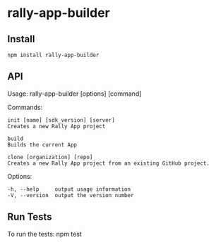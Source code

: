 rally-app-builder
=================


## Install 

`npm install rally-app-builder`

## API

  Usage: rally-app-builder [options] [command]

  Commands:

    init [name] [sdk_version] [server]
    Creates a new Rally App project
    
    build 
    Builds the current App
    
    clone [organization] [repo]
    Creates a new Rally App project from an existing GitHub project. 

  Options:

    -h, --help     output usage information
    -V, --version  output the version number


## Run Tests

To run the tests:
npm test
